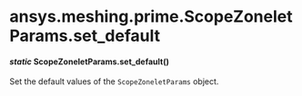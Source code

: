 # ansys.meshing.prime.ScopeZoneletParams.set_default

<a id="ansys.meshing.prime.ScopeZoneletParams.set_default"></a>

#### *static* ScopeZoneletParams.set_default()

Set the default values of the `ScopeZoneletParams` object.

<!-- !! processed by numpydoc !! -->
